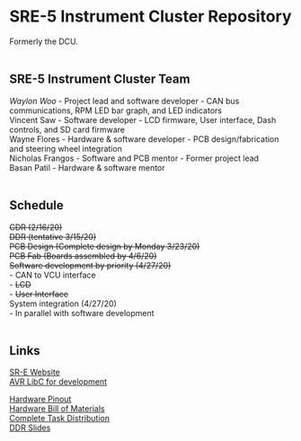 # SRE-5 Instrument Cluster Repository
Formerly the DCU.<br/>
<br/>
## **SRE-5 Instrument Cluster Team**<br/>
_Waylon Woo_ - Project lead and software developer - CAN bus communications, RPM LED bar graph, and LED indicators<br/>
Vincent Saw - Software developer - LCD firmware, User interface, Dash controls, and SD card firmware<br/>
Wayne Flores - Hardware & software developer - PCB design/fabrication and steering wheel integration<br/>
Nicholas Frangos - Software and PCB mentor - Former project lead<br/>
Basan Patil - Hardware & software mentor<br/>
<br/>
## **Schedule**<br/>
~~CDR (2/16/20)<br/>~~
~~DDR (tentative 3/15/20)<br/>~~
~~PCB Design (Complete design by Monday 3/23/20)<br/>~~
~~PCB Fab (Boards assembled by 4/6/20)<br/>~~
~~Software development by priority (4/27/20)<br/>~~
    - CAN to VCU interface<br/>
    - ~~LCD<br/>~~
    - ~~User Interface<br/>~~
System integration (4/27/20)<br/>
    - In parallel with software development<br/>
<br/>
## **Links**<br/>
[SR-E Website](http://sr-e.org/)<br/>
[AVR LibC for development](https://www.nongnu.org/avr-libc/)<br/>

[Hardware Pinout](https://drive.google.com/a/sjsu.edu/file/d/1xLYuw01qww-YaoIknkYIqtMT0WFpS8pR/view?usp=sharing)<br/>
[Hardware Bill of Materials](https://docs.google.com/spreadsheets/d/1rcQoXyYTNdh5BdnpZmuGP6YcwMSbOxK2rHiKqOvTCTU/edit?usp=sharing)<br/>
[Complete Task Distribution](https://drive.google.com/a/sjsu.edu/file/d/1iRvdDaB0XlhBnymgw6_nRES0wXMsfi51/view?usp=sharing)<br/>
[DDR Slides](https://docs.google.com/presentation/d/1us2L_uvnOuphe-Pg-fkLn63WLO4gUXN5ZTdYcOGAHT0/edit?usp=sharing)<br/>


